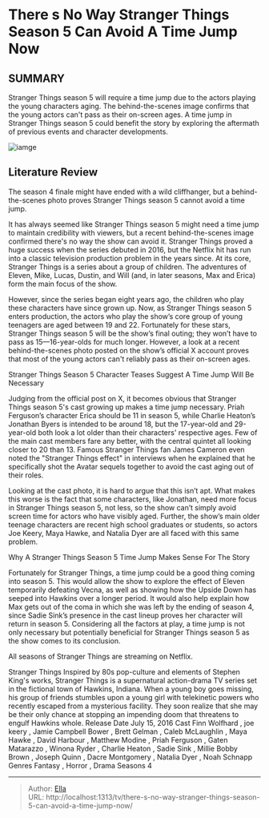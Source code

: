 # There s No Way Stranger Things Season 5 Can Avoid A Time Jump Now


## SUMMARY 



  Stranger Things season 5 will require a time jump due to the actors playing the young characters aging.   The behind-the-scenes image confirms that the young actors can&#39;t pass as their on-screen ages.   A time jump in Stranger Things season 5 could benefit the story by exploring the aftermath of previous events and character developments.  

![iamge](https://static1.srcdn.com/wordpress/wp-content/uploads/2024/01/custom-image-of-eleven-with-hopper-and-steve-in-the-background-from-stranger-things.jpg)

## Literature Review
The season 4 finale might have ended with a wild cliffhanger, but a behind-the-scenes photo proves Stranger Things season 5 cannot avoid a time jump.




It has always seemed like Stranger Things season 5 might need a time jump to maintain credibility with viewers, but a recent behind-the-scenes image confirmed there&#39;s no way the show can avoid it. Stranger Things proved a huge success when the series debuted in 2016, but the Netflix hit has run into a classic television production problem in the years since. At its core, Stranger Things is a series about a group of children. The adventures of Eleven, Mike, Lucas, Dustin, and Will (and, in later seasons, Max and Erica) form the main focus of the show.




However, since the series began eight years ago, the children who play these characters have since grown up. Now, as Stranger Things season 5 enters production, the actors who play the show’s core group of young teenagers are aged between 19 and 22. Fortunately for these stars, Stranger Things season 5 will be the show’s final outing; they won’t have to pass as 15—16-year-olds for much longer. However, a look at a recent behind-the-scenes photo posted on the show’s official X account proves that most of the young actors can&#39;t reliably pass as their on-screen ages.


 Stranger Things Season 5 Character Teases Suggest A Time Jump Will Be Necessary 
          

Judging from the official post on X, it becomes obvious that Stranger Things season 5&#39;s cast growing up makes a time jump necessary. Priah Ferguson’s character Erica should be 11 in season 5, while Charlie Heaton’s Jonathan Byers is intended to be around 18, but the 17-year-old and 29-year-old both look a lot older than their characters&#39; respective ages. Few of the main cast members fare any better, with the central quintet all looking closer to 20 than 13. Famous Stranger Things fan James Cameron even noted the &#34;Stranger Things effect&#34; in interviews when he explained that he specifically shot the Avatar sequels together to avoid the cast aging out of their roles.





 

Looking at the cast photo, it is hard to argue that this isn’t apt. What makes this worse is the fact that some characters, like Jonathan, need more focus in Stranger Things season 5, not less, so the show can’t simply avoid screen time for actors who have visibly aged. Further, the show’s main older teenage characters are recent high school graduates or students, so actors Joe Keery, Maya Hawke, and Natalia Dyer are all faced with this same problem.



 Why A Stranger Things Season 5 Time Jump Makes Sense For The Story 
          

Fortunately for Stranger Things, a time jump could be a good thing coming into season 5. This would allow the show to explore the effect of Eleven temporarily defeating Vecna, as well as showing how the Upside Down has seeped into Hawkins over a longer period. It would also help explain how Max gets out of the coma in which she was left by the ending of season 4, since Sadie Sink’s presence in the cast lineup proves her character will return in season 5. Considering all the factors at play, a time jump is not only necessary but potentially beneficial for Stranger Things season 5 as the show comes to its conclusion.






All seasons of Stranger Things are streaming on Netflix.




  Stranger Things Inspired by 80s pop-culture and elements of Stephen King&#39;s works, Stranger Things is a supernatural action-drama TV series set in the fictional town of Hawkins, Indiana. When a young boy goes missing, his group of friends stumbles upon a young girl with telekinetic powers who recently escaped from a mysterious facility. They soon realize that she may be their only chance at stopping an impending doom that threatens to engulf Hawkins whole.  Release Date   July 15, 2016    Cast   Finn Wolfhard , joe keery , Jamie Campbell Bower , Brett Gelman , Caleb McLaughlin , Maya Hawke , David Harbour , Matthew Modine , Priah Ferguson , Gaten Matarazzo , Winona Ryder , Charlie Heaton , Sadie Sink , Millie Bobby Brown , Joseph Quinn , Dacre Montgomery , Natalia Dyer , Noah Schnapp    Genres   Fantasy , Horror , Drama    Seasons   4       


---

> Author: [Ella](https://instagram.hk.cn/)  
> URL: http://localhost:1313/tv/there-s-no-way-stranger-things-season-5-can-avoid-a-time-jump-now/  

